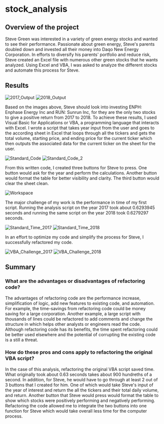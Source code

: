 # stock_analysis

## Overview of the project
Steve Green was interested in a variety of green energy stocks and wanted to see their performance. Passionate about green energy, Steve's parents doubled down and invested all their money into Daqo New Energy Corporation. In efforts to diversify his parents' portfolio and reduce risk, Steve created an Excel file with numerous other green stocks that he wants analyzed. Using Excel and VBA, I was asked to analyze the different stocks and automate this process for Steve.

## Results
![2017_Output](https://user-images.githubusercontent.com/91519293/140657845-2cee6bb9-40ee-4cc0-b0df-2cb112918c0b.png)
![2018_Output](https://user-images.githubusercontent.com/91519293/140657852-ff5aaf05-b8ea-45b6-adc2-982a016fa2b7.png)

Based on the images above, Steve should look into investing ENPH: Enphase Energy Inc and RUN: Sunrun Inc, for they are the only two stocks to give a positive return from 2017 to 2018. To achieve these results, I used Visual Basic for Applications or VBA, a programming language that interacts with Excel. I wrote a script that takes year input from the user and goes to the according sheet in Excel that loops through all the tickers and gets the total volume, starting price, and ending price for the current ticker which then outputs the associated data for the current ticker on the sheet for the user.

![Standard_Code](https://user-images.githubusercontent.com/91519293/140658325-966134b3-3afb-4552-961c-ca084b38f858.png)
![Standard_Code_2](https://user-images.githubusercontent.com/91519293/140658329-8a44863e-b51d-4325-bb7c-35d6327e5991.png)

From this written code, I created three buttons for Steve to press. One button would ask for the year and perform the calculations. Another button would format the table for better visibility and clarity. The third button would clear the sheet clean.

![Workspace](https://user-images.githubusercontent.com/91519293/140658413-de9f5735-8e22-4347-98b0-d00cc168e72c.png)

The major challenge of my work is the performance in time of my first script. Running the analysis script on the year 2017 took about 0.6293945 seconds and running the same script on the year 2018 took 0.6279297 seconds.

![Standard_Time_2017](https://user-images.githubusercontent.com/91519293/140658530-8ff24b61-ff1d-46d2-84ec-71cb688258a6.png)
![Standard_Time_2018](https://user-images.githubusercontent.com/91519293/140658532-664aff2c-1bfb-4798-a1c3-0d1b8b79fc22.png)

In an effort to optimize my code and simplify the process for Steve, I successfully refactored my code.

![VBA_Challenge_2017](https://user-images.githubusercontent.com/91519293/140658587-9fb1532a-dea8-4a7e-a92b-fd8d619c8061.png)
![VBA_Challenge_2018](https://user-images.githubusercontent.com/91519293/140658588-979ef3c4-bfa5-4ed8-a830-a7239704475f.png)

## Summary

### What are the advantages or disadvantages of refactoring code?
The advantages of refactoring code are the performance increase, simplification of logic, add new features to existing code, and automation. For example, the time-savings from refactoring code could be money saving for a large corporation. Another example, a large script with thousands of lines could be refactored to add comments and change the structure in which helps other analysts or engineers read the code. Although refactoring code has its benefits, the time spent refactoring could be better used elsewhere and the potential of corrupting the existing code is a still a threat. 

### How do these pros and cons apply to refactoring the original VBA script?
In the case of this analysis, refactoring the original VBA script saved time. What originally took about 0.63 seconds takes about 900 hundreths of a second. In addition, for Steve, he would have to go through at least 2 out of 3 buttons that I created for him. One of which would take Steve's input of the year of interest and return the all the tickers and their total daily volume, and return. Another button that Steve would press would format the table to show which stocks were positively performing and negatively performing. Refactoring the code allowed me to integrate the two buttons into one function for Steve which would take overall less time for the computer process. 

